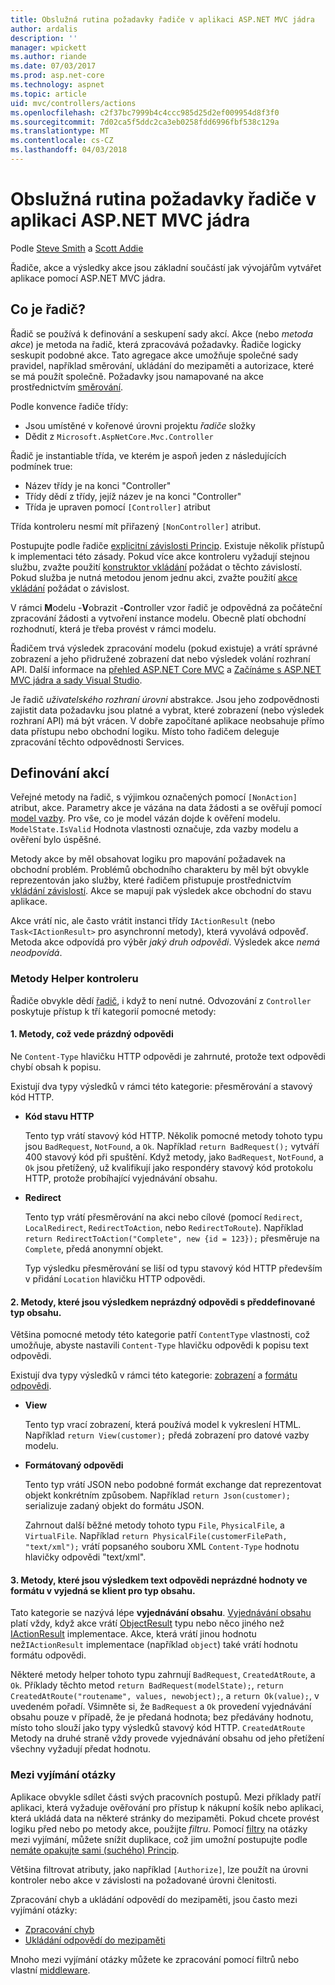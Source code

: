 ```yaml
---
title: Obslužná rutina požadavky řadiče v aplikaci ASP.NET MVC jádra
author: ardalis
description: ''
manager: wpickett
ms.author: riande
ms.date: 07/03/2017
ms.prod: asp.net-core
ms.technology: aspnet
ms.topic: article
uid: mvc/controllers/actions
ms.openlocfilehash: c2f37bc7999b4c4ccc985d25d2ef009954d8f3f0
ms.sourcegitcommit: 7d02ca5f5ddc2ca3eb0258fdd6996fbf538c129a
ms.translationtype: MT
ms.contentlocale: cs-CZ
ms.lasthandoff: 04/03/2018
---
```

# <a name="handle-requests-with-controllers-in-aspnet-core-mvc"></a>Obslužná rutina požadavky řadiče v aplikaci ASP.NET MVC jádra

Podle [Steve Smith](https://ardalis.com/) a [Scott Addie](https://github.com/scottaddie)

Řadiče, akce a výsledky akce jsou základní součástí jak vývojářům vytvářet aplikace pomocí ASP.NET MVC jádra.

## <a name="what-is-a-controller"></a>Co je řadič?

Řadič se používá k definování a seskupení sady akcí. Akce (nebo *metoda akce*) je metoda na řadič, která zpracovává požadavky. Řadiče logicky seskupit podobné akce. Tato agregace akce umožňuje společné sady pravidel, například směrování, ukládání do mezipaměti a autorizace, které se má použít společně. Požadavky jsou namapované na akce prostřednictvím [směrování](xref:mvc/controllers/routing).

Podle konvence řadiče třídy:
* Jsou umístěné v kořenové úrovni projektu *řadiče* složky
* Dědit z `Microsoft.AspNetCore.Mvc.Controller`

Řadič je instantiable třída, ve kterém je aspoň jeden z následujících podmínek true:
* Název třídy je na konci "Controller"
* Třídy dědí z třídy, jejíž název je na konci "Controller"
* Třída je upraven pomocí `[Controller]` atribut

Třída kontroleru nesmí mít přiřazený `[NonController]` atribut.

Postupujte podle řadiče [explicitní závislosti Princip](http://deviq.com/explicit-dependencies-principle/). Existuje několik přístupů k implementaci této zásady. Pokud více akce kontroleru vyžadují stejnou službu, zvažte použití [konstruktor vkládání](xref:mvc/controllers/dependency-injection#constructor-injection) požádat o těchto závislostí. Pokud služba je nutná metodou jenom jednu akci, zvažte použití [akce vkládání](xref:mvc/controllers/dependency-injection#action-injection-with-fromservices) požádat o závislost.

V rámci **M**odelu -**V**obrazit -**C**ontroller vzor řadič je odpovědná za počáteční zpracování žádosti a vytvoření instance modelu. Obecně platí obchodní rozhodnutí, která je třeba provést v rámci modelu.

Řadičem trvá výsledek zpracování modelu (pokud existuje) a vrátí správné zobrazení a jeho přidružené zobrazení dat nebo výsledek volání rozhraní API. Další informace na [přehled ASP.NET Core MVC](xref:mvc/overview) a [Začínáme s ASP.NET MVC jádra a sady Visual Studio](xref:tutorials/first-mvc-app/start-mvc).

Je řadič *uživatelského rozhraní úrovni* abstrakce. Jsou jeho zodpovědnosti zajistit data požadavku jsou platné a vybrat, které zobrazení (nebo výsledek rozhraní API) má být vrácen. V dobře započítané aplikace neobsahuje přímo data přístupu nebo obchodní logiku. Místo toho řadičem deleguje zpracování těchto odpovědnosti Services.

## <a name="defining-actions"></a>Definování akcí

Veřejné metody na řadič, s výjimkou označených pomocí `[NonAction]` atribut, akce. Parametry akce je vázána na data žádosti a se ověřují pomocí [model vazby](xref:mvc/models/model-binding). Pro vše, co je model vázán dojde k ověření modelu. `ModelState.IsValid` Hodnota vlastnosti označuje, zda vazby modelu a ověření bylo úspěšné.

Metody akce by měl obsahovat logiku pro mapování požadavek na obchodní problém. Problémů obchodního charakteru by měl být obvykle reprezentován jako služby, které řadičem přistupuje prostřednictvím [vkládání závislostí](xref:mvc/controllers/dependency-injection). Akce se mapují pak výsledek akce obchodní do stavu aplikace.

Akce vrátí nic, ale často vrátit instanci třídy `IActionResult` (nebo `Task<IActionResult>` pro asynchronní metody), která vyvolává odpověď. Metoda akce odpovídá pro výběr *jaký druh odpovědi*. Výsledek akce *nemá neodpovídá*.

### <a name="controller-helper-methods"></a>Metody Helper kontroleru

Řadiče obvykle dědí [řadič](https://docs.microsoft.com/aspnet/core/api/microsoft.aspnetcore.mvc.controller), i když to není nutné. Odvozování z `Controller` poskytuje přístup k tří kategorií pomocné metody:

#### <a name="1-methods-resulting-in-an-empty-response-body"></a>1. Metody, což vede prázdný odpovědi

Ne `Content-Type` hlavičku HTTP odpovědi je zahrnuté, protože text odpovědi chybí obsah k popisu.

Existují dva typy výsledků v rámci této kategorie: přesměrování a stavový kód HTTP.

* **Kód stavu HTTP**

    Tento typ vrátí stavový kód HTTP. Několik pomocné metody tohoto typu jsou `BadRequest`, `NotFound`, a `Ok`. Například `return BadRequest();` vytváří 400 stavový kód při spuštění. Když metody, jako `BadRequest`, `NotFound`, a `Ok` jsou přetížený, už kvalifikují jako respondéry stavový kód protokolu HTTP, protože probíhající vyjednávání obsahu.

* **Redirect**

    Tento typ vrátí přesměrování na akci nebo cílové (pomocí `Redirect`, `LocalRedirect`, `RedirectToAction`, nebo `RedirectToRoute`). Například `return RedirectToAction("Complete", new {id = 123});` přesměruje na `Complete`, předá anonymní objekt.

    Typ výsledku přesměrování se liší od typu stavový kód HTTP především v přidání `Location` hlavičku HTTP odpovědi.

#### <a name="2-methods-resulting-in-a-non-empty-response-body-with-a-predefined-content-type"></a>2. Metody, které jsou výsledkem neprázdný odpovědi s předdefinované typ obsahu.

Většina pomocné metody této kategorie patří `ContentType` vlastnosti, což umožňuje, abyste nastavili `Content-Type` hlavičku odpovědi k popisu text odpovědi.

Existují dva typy výsledků v rámci této kategorie: [zobrazení](xref:mvc/views/overview) a [formátu odpovědi](xref:web-api/advanced/formatting).

* **View**

    Tento typ vrací zobrazení, která používá model k vykreslení HTML. Například `return View(customer);` předá zobrazení pro datové vazby modelu.

* **Formátovaný odpovědi**

    Tento typ vrátí JSON nebo podobné formát exchange dat reprezentovat objekt konkrétním způsobem. Například `return Json(customer);` serializuje zadaný objekt do formátu JSON.
    
    Zahrnout další běžné metody tohoto typu `File`, `PhysicalFile`, a `VirtualFile`. Například `return PhysicalFile(customerFilePath, "text/xml");` vrátí popsaného souboru XML `Content-Type` hodnotu hlavičky odpovědi "text/xml".

#### <a name="3-methods-resulting-in-a-non-empty-response-body-formatted-in-a-content-type-negotiated-with-the-client"></a>3. Metody, které jsou výsledkem text odpovědi neprázdné hodnoty ve formátu v vyjedná se klient pro typ obsahu.

Tato kategorie se nazývá lépe **vyjednávání obsahu**. [Vyjednávání obsahu](xref:web-api/advanced/formatting#content-negotiation) platí vždy, když akce vrátí [ObjectResult](https://docs.microsoft.com/aspnet/core/api/microsoft.aspnetcore.mvc.objectresult) typu nebo něco jiného než [IActionResult](https://docs.microsoft.com/aspnet/core/api/microsoft.aspnetcore.mvc.iactionresult) implementace. Akce, která vrátí jinou hodnotu než`IActionResult` implementace (například `object`) také vrátí hodnotu formátu odpovědi.

Některé metody helper tohoto typu zahrnují `BadRequest`, `CreatedAtRoute`, a `Ok`. Příklady těchto metod `return BadRequest(modelState);`, `return CreatedAtRoute("routename", values, newobject);`, a `return Ok(value);`, v uvedeném pořadí. Všimněte si, že `BadRequest` a `Ok` provedení vyjednávání obsahu pouze v případě, že je předaná hodnota; bez předávány hodnotu, místo toho slouží jako typy výsledků stavový kód HTTP. `CreatedAtRoute` Metody na druhé straně vždy provede vyjednávání obsahu od jeho přetížení všechny vyžadují předat hodnotu.

### <a name="cross-cutting-concerns"></a>Mezi vyjímání otázky

Aplikace obvykle sdílet části svých pracovních postupů. Mezi příklady patří aplikaci, která vyžaduje ověřování pro přístup k nákupní košík nebo aplikaci, která ukládá data na některé stránky do mezipaměti. Pokud chcete provést logiku před nebo po metody akce, použijte *filtru*. Pomocí [filtry](xref:mvc/controllers/filters) na otázky mezi vyjímání, můžete snížit duplikace, což jim umožní postupujte podle [nemáte opakujte sami (suchého) Princip](http://deviq.com/don-t-repeat-yourself/).

Většina filtrovat atributy, jako například `[Authorize]`, lze použít na úrovni kontroler nebo akce v závislosti na požadované úrovni členitosti.

Zpracování chyb a ukládání odpovědí do mezipaměti, jsou často mezi vyjímání otázky:
   * [Zpracování chyb](xref:mvc/controllers/filters#exception-filters)
   * [Ukládání odpovědí do mezipaměti](xref:performance/caching/response)

Mnoho mezi vyjímání otázky můžete ke zpracování pomocí filtrů nebo vlastní [middleware](xref:fundamentals/middleware/index).
